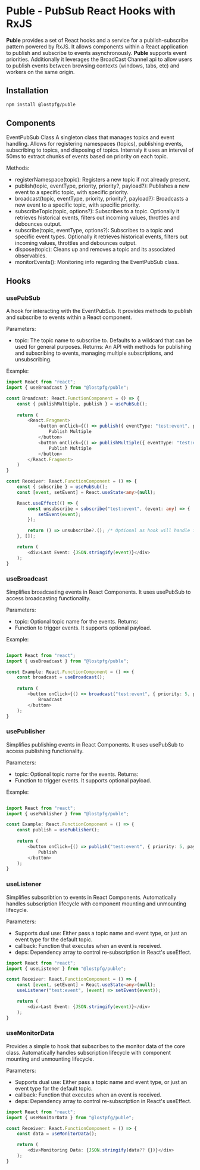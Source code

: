 # Puble - PubSub React Hooks with RxJS

**Puble** provides a set of React hooks and a service for a publish-subscribe pattern powered by RxJS. It allows components within a React application to publish and subscribe to events asynchronously. **Puble** supports event priorities. Additionally it leverages the BroadCast Channel api to allow users to publish events between browsing contexts (windows, tabs, etc) and workers on the same origin.

## Installation
```bash
npm install @lostpfg/puble
```

## Components
EventPubSub Class
A singleton class that manages topics and event handling. Allows for registering namespaces (topics), publishing events, subscribing to topics, and disposing of topics. Internaly it uses an interval of 50ms to extract chunks of events based on priority on each topic. 

Methods:
- registerNamespace(topic): Registers a new topic if not already present.
- publish(topic, eventType, priority, priority?, payload?): Publishes a new event to a specific topic, with specific priority.
- broadcast(topic, eventType, priority, priority?, payload?): Broadcasts a new event to a specific topic, with specific priority.
- subscribeTopic(topic, options?): Subscribes to a topic. Optionally it retrieves historical events, filters out incoming values, throttles and debounces output.
- subscribe(topic, eventType, options?): Subscribes to a topic and specific event types. Optionally it retrieves historical events, filters out incoming values, throttles and debounces output.
- dispose(topic): Cleans up and removes a topic and its associated observables.
- monitorEvents(): Monitoring info regarding the EventPubSub class.

## Hooks

### usePubSub
A  hook for interacting with the EventPubSub. It provides methods to publish and subscribe to events within a React component.

Parameters:
- topic: The topic name to subscribe to. Defaults to a wildcard that can be used for general purposes.
Returns:
An API with methods for publishing and subscribing to events, managing multiple subscriptions, and unsubscribing.

Example:

```typescript
import React from "react";
import { useBroadcast } from "@lostpfg/puble";

const Broadcast: React.FunctionComponent = () => {
    const { publishMultiple, publish } = usePubSub();
    
    return (
        <React.Fragment>
            <button onClick={() => publish({ eventType: "test:event", priority: 5, payload: { timestamp: new Date().getTime() } })}>
                Publish Multiple
            </button>
            <button onClick={() => publishMultiple({ eventType: "test:event", priority: 1, payload: { timestamp: new Date().getTime() } }, { eventType: "test:event", priority: 10, payload: { timestamp: new Date().getTime() } })}>
                Publish Multiple
            </button>
        </React.Fragment>
    )
}

const Receiver: React.FunctionComponent = () => {
    const { subscribe } = usePubSub();
    const [event, setEvent] = React.useState<any>(null);

    React.useEffect(() => {
        const unsubscribe = subscribe("test:event", (event: any) => {
            setEvent(event);
        });

        return () => unsubscribe?.(); /* Optional as hook will handle it */
    }, []);

    return (
        <div>Last Event: {JSON.stringify(event)}</div>
    );
}

```

### useBroadcast
Simplifies broadcasting events in React Components. It uses usePubSub to access broadcasting functionality.

Parameters:
- topic: Optional topic name for the events.
Returns:
- Function to trigger events. It supports optional payload.

Example:

```typescript

import React from "react";
import { useBroadcast } from "@lostpfg/puble";

const Example: React.FunctionComponent = () => {
    const broadcast = useBroadcast();
    
    return (
        <button onClick={() => broadcast("test:event", { priority: 5, payload: { timestamp: new Date().getTime() } })}>
            Broadcast
        </button>
    );
}

```

### usePublisher
Simplifies publishing events in React Components. It uses usePubSub to access publishing functionality.

Parameters:
- topic: Optional topic name for the events.
Returns:
- Function to trigger events. It supports optional payload.

Example:

```typescript

import React from "react";
import { usePublisher } from "@lostpfg/puble";

const Example: React.FunctionComponent = () => {
    const publish = usePublisher();
    
    return (
        <button onClick={() => publish("test:event", { priority: 5, payload: { timestamp: new Date().getTime() } })}>
            Publish
        </button>
    );
}

```

###  useListener
Simplifies subscribtion to events in React Components. Automatically handles subscription lifecycle with component mounting and unmounting lifecycle.

Parameters:
- Supports dual use: Either pass a topic name and event type, or just an event type for the default topic.
- callback: Function that executes when an event is received.
- deps: Dependency array to control re-subscription in React's useEffect.

```typescript
import React from "react";
import { useListener } from "@lostpfg/puble";

const Receiver: React.FunctionComponent = () => {
    const [event, setEvent] = React.useState<any>(null);
    useListener("test:event", (event) => setEvent(event));

    return (
        <div>Last Event: {JSON.stringify(event)}</div>
    );
}
```

###  useMonitorData
Provides a simple to hook that subscribes to the monitor data of the core class. Automatically handles subscription lifecycle with component mounting and unmounting lifecycle.

Parameters:
- Supports dual use: Either pass a topic name and event type, or just an event type for the default topic.
- callback: Function that executes when an event is received.
- deps: Dependency array to control re-subscription in React's useEffect.

```typescript
import React from "react";
import { useMonitorData } from "@lostpfg/puble";

const Receiver: React.FunctionComponent = () => {
    const data = useMonitorData();

    return (
        <div>Monitoring Data: {JSON.stringify(data?? {})}</div>
    );
}
```